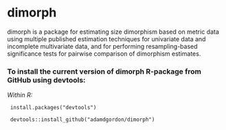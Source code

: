 # dimorph
dimorph is a package for estimating size dimorphism based on metric data using multiple published estimation techniques for univariate data and incomplete multivariate data, and for performing resampling-based significance tests for pairwise comparison of dimorphism estimates.

### To install the current version of dimorph R-package from GitHub using devtools:

<i> Within R:</i>

<code> install.packages("devtools")</code>

<code> devtools::install_github("adamdgordon/dimorph")</code>
